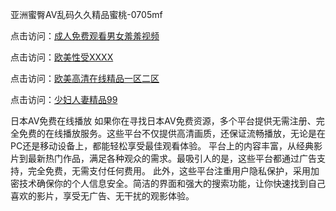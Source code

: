 亚洲蜜臀AV乱码久久精品蜜桃-0705mf

点击访问：<a href="https://rtj-3zo.pages.dev/">成人免费观看男女羞羞视频</a>

点击访问：<a href="https://vassv.pages.dev/">欧美性受XXXX</a>

点击访问：<a href="https://gsd-agv.pages.dev/">欧美高清在线精品一区二区</a>

点击访问：<a href="https://gda-c7m.pages.dev/">少妇人妻精品99</a>

日本AV免费在线播放
如果你在寻找日本AV免费资源，多个平台提供无需注册、完全免费的在线播放服务。这些平台不仅提供高清画质，还保证流畅播放，无论是在PC还是移动设备上，都能轻松享受最佳观看体验。
平台上的内容丰富，从经典影片到最新热门作品，满足各种观众的需求。最吸引人的是，这些平台都通过广告支持，完全免费，无需支付任何费用。
此外，这些平台注重用户隐私保护，采用加密技术确保你的个人信息安全。简洁的界面和强大的搜索功能，让你快速找到自己喜欢的影片，享受无广告、无干扰的观影体验。

<span style="display:none;">[Canonical link](https://github.com/hh20250705/hh6 ）</span>


